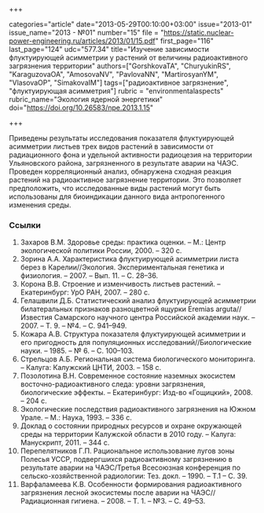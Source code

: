 +++

categories="article"
date="2013-05-29T00:10:00+03:00"
issue="2013-01"
issue_name="2013 - №01"
number="15"
file = "https://static.nuclear-power-engineering.ru/articles/2013/01/15.pdf"
first_page="116"
last_page="124"
udc="577.34"
title="Изучение зависимости флуктуирующей асимметрии у растений от величины радиоактивного загрязнения территории"
authors=["GorshkovаТА", "ChuryukinRS", "KaraguzovaOA", "AmosovaNV", "PavlovaNN", "MartirosyanYM", "VlasovaOP", "SimakovaIM"]
tags=["радиоактивное загрязнение", "флуктуирующая асимметрия"]
rubric = "environmentalaspects"
rubric_name="Экология ядерной энергетики"
doi="https://doi.org/10.26583/npe.2013.1.15"

+++

Приведены результаты исследования показателя флуктуирующей асимметрии листьев трех видов растений в зависимости от радиационного фона и удельной активности радиоцезия на территории Ульяновского района, загрязненного в результате аварии на ЧАЭС. Проведен корреляционный анализ, обнаружена сходная реакция растений на радиоактивное загрязнение территории. Это позволяет предположить, что исследованные виды растений могут быть использованы для биоиндикации данного вида антропогенного изменения среды.

### Ссылки

1. Захаров В.М. Здоровье среды: практика оценки. – М.: Центр экологической политики России, 2000. – 320 с.
2. Зорина А.А. Характеристика флуктуирующей асимметрии листа берез в Карелии//Экология. Экспериментальная генетика и физиология. – 2007. – Вып. 11. – С. 28–36.
3. Корона В.В. Строение и изменчивость листьев растений. – Екатеринбург: УрО РАН, 2007. – 280 с.
4. Гелашвили Д.Б. Статистический анализ флуктуирующей асимметрии билатеральных признаков разноцветной ящурки Eremias arguta//Известия Самарского научного центра Российской академии наук. – 2007. – Т. 9. – №4. – С. 941–949.
5. Кожара А.В. Структура показателя флуктуирующей асимметрии и его пригодность для популяционных исследований//Биологические науки. – 1985. – № 6. – С. 100–103.
6. Стрельцов А.Б. Региональная система биологического мониторинга. – Калуга: Калужский ЦНТИ, 2003. – 158 с.
7. Позолотина В.Н. Современное состояние наземных экосистем восточно-радиоактивного следа: уровни загрязнения, биологические эффекты. – Екатеринбург: Изд-во «Гощицкий», 2008. – 204 с.
8. Экологические последствия радиоактивного загрязнения на Южном Урале. – М.: Наука, 1993. – 336 с.
9. Доклад о состоянии природных ресурсов и охране окружающей среды на территории Калужской области в 2010 году. – Калуга: Манускрипт, 2011. – 344 с.
10. Перепелятников Г.П. Рациональное использование лугов зоны Полесья УССР, подвергшихся радиоактивному загрязнению в результате аварии на ЧАЭС/Третья Всесоюзная конференция по сельско-хозяйственной радиологии: Тез. докл. – 1990. – Т.1 – С. 39.
11. Варфаламеева К.В. Особенности формирования радиоактивного загрязнения лесной экосистемы после аварии на ЧАЭС//Радиационная гигиена. – 2008. – Т. 1. – №3. – С. 49–53.